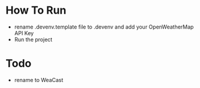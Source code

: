 # How To Run
- rename .devenv.template file to .devenv and add your OpenWeatherMap API Key
- Run the project


#  Todo

- rename to WeaCast
